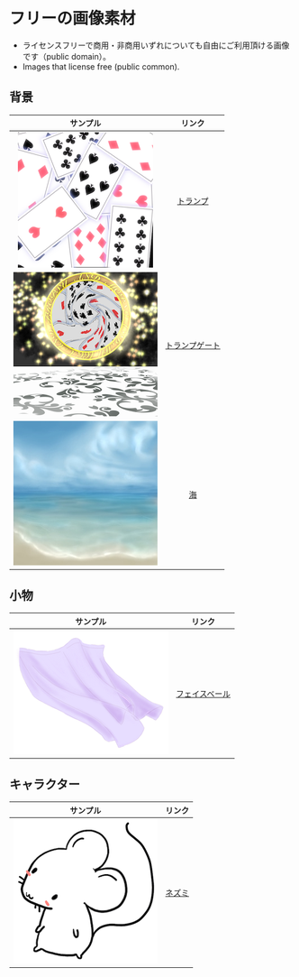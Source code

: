# フリーの画像素材
- ライセンスフリーで商用・非商用いずれについても自由にご利用頂ける画像です（public domain）。
- Images that license free (public common).

## 背景

|サンプル|リンク|
|:---:|:---:|
|![トランプ](background/t001_trump.png)|[トランプ](background/001_trump.png)|
|![トランプゲート](background/t002_trump_gate.png)|[トランプゲート](background/002_trump._gate.png)|
|![海](background/t003_sea.jpeg)|[海](background/003_sea.jpeg)|

## 小物

|サンプル|リンク|
|:---:|:---:|
|![フェイスベール](items/t001_facebale.png)|[フェイスベール](items/001_facebale.png)|

## キャラクター

|サンプル|リンク|
|:---:|:---:|
|![ネズミ](characters/t001_mouse.png)|[ネズミ](characters/001_mouse.png)|

